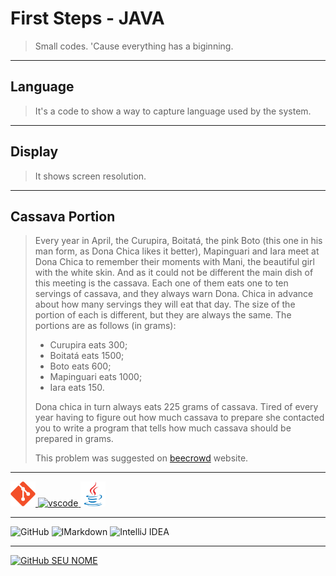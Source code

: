 # First Steps - JAVA

> Small codes. 'Cause everything has a biginning.
---

## Language 

> It's a code to show a way to capture language used by the system.
---

## Display

> It shows screen resolution.
---

## Cassava Portion

> Every year in April, the Curupira, Boitatá, the pink Boto (this one in his man form, as Dona Chica likes it better), 
> Mapinguari and Iara meet at Dona Chica to remember their moments with Mani, the beautiful girl with the white skin. 
> And as it could not be different the main dish of this meeting is the cassava. Each one of them eats one to ten 
> servings of cassava, and they always warn Dona. Chica in advance about how many servings they will eat that day. The 
> size of the portion of each is different, but they are always the same. The portions are as follows (in grams):
>
>* Curupira eats 300;
>* Boitatá eats 1500;
>* Boto eats 600;
>* Mapinguari eats 1000;
>* Iara eats 150.
>
> Dona chica in turn always eats 225 grams of cassava. Tired of every year having to figure out how much cassava to prepare she contacted you to write a program that tells how much cassava should be prepared in grams.
> 
> This problem was suggested on [beecrowd](https://www.beecrowd.com) website. 
> 
---
<a href="https://git-scm.com/" target="_blank"> 
    <img src="https://raw.githubusercontent.com/devicons/devicon/master/icons/git/git-original.svg" alt="css3" width="40" height="40"/> 
</a>
<a href="https://code.visualstudio.com/">
    <img src="https://cdn.jsdelivr.net/gh/devicons/devicon/icons/vscode/vscode-original.svg" alt="vscode" width="40" height="40"/>
</a>
<a href="https://www.java.com" target="_blank"> 
    <img src="https://raw.githubusercontent.com/devicons/devicon/master/icons/java/java-original.svg" alt="java" width="40" height="40"/> 
</a>

---

![GitHub](https://img.shields.io/badge/GitHub-100000?style=for-the-badge&logo=github&logoColor=white)
![IMarkdown](https://img.shields.io/badge/Markdown-000000?style=for-the-badge&logo=markdown&logoColor=white)
![IntelliJ IDEA](https://img.shields.io/badge/IntelliJIDEA-000000.svg?style=for-the-badge&logo=intellij-idea&logoColor=black&color=black&labelColor=violet)

---

[![GitHub SEU NOME]( https://img.shields.io/github/followers/AmandaPardinho?label=follow&style=social)](https://github.com/AmandaPardinho)